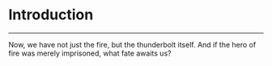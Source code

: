 # Introduction

---

Now, we have not just the fire, but the thunderbolt itself. And if the hero of fire was merely imprisoned, what fate awaits us?
